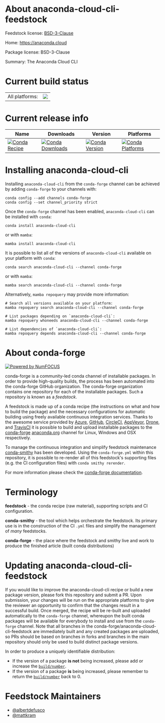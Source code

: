 About anaconda-cloud-cli-feedstock
==================================

Feedstock license: [BSD-3-Clause](https://github.com/conda-forge/anaconda-cloud-cli-feedstock/blob/main/LICENSE.txt)

Home: https://anaconda.cloud

Package license: BSD-3-Clause

Summary: The Anaconda Cloud CLI

Current build status
====================


<table><tr><td>All platforms:</td>
    <td>
      <a href="https://dev.azure.com/conda-forge/feedstock-builds/_build/latest?definitionId=20120&branchName=main">
        <img src="https://dev.azure.com/conda-forge/feedstock-builds/_apis/build/status/anaconda-cloud-cli-feedstock?branchName=main">
      </a>
    </td>
  </tr>
</table>

Current release info
====================

| Name | Downloads | Version | Platforms |
| --- | --- | --- | --- |
| [![Conda Recipe](https://img.shields.io/badge/recipe-anaconda--cloud--cli-green.svg)](https://anaconda.org/conda-forge/anaconda-cloud-cli) | [![Conda Downloads](https://img.shields.io/conda/dn/conda-forge/anaconda-cloud-cli.svg)](https://anaconda.org/conda-forge/anaconda-cloud-cli) | [![Conda Version](https://img.shields.io/conda/vn/conda-forge/anaconda-cloud-cli.svg)](https://anaconda.org/conda-forge/anaconda-cloud-cli) | [![Conda Platforms](https://img.shields.io/conda/pn/conda-forge/anaconda-cloud-cli.svg)](https://anaconda.org/conda-forge/anaconda-cloud-cli) |

Installing anaconda-cloud-cli
=============================

Installing `anaconda-cloud-cli` from the `conda-forge` channel can be achieved by adding `conda-forge` to your channels with:

```
conda config --add channels conda-forge
conda config --set channel_priority strict
```

Once the `conda-forge` channel has been enabled, `anaconda-cloud-cli` can be installed with `conda`:

```
conda install anaconda-cloud-cli
```

or with `mamba`:

```
mamba install anaconda-cloud-cli
```

It is possible to list all of the versions of `anaconda-cloud-cli` available on your platform with `conda`:

```
conda search anaconda-cloud-cli --channel conda-forge
```

or with `mamba`:

```
mamba search anaconda-cloud-cli --channel conda-forge
```

Alternatively, `mamba repoquery` may provide more information:

```
# Search all versions available on your platform:
mamba repoquery search anaconda-cloud-cli --channel conda-forge

# List packages depending on `anaconda-cloud-cli`:
mamba repoquery whoneeds anaconda-cloud-cli --channel conda-forge

# List dependencies of `anaconda-cloud-cli`:
mamba repoquery depends anaconda-cloud-cli --channel conda-forge
```


About conda-forge
=================

[![Powered by
NumFOCUS](https://img.shields.io/badge/powered%20by-NumFOCUS-orange.svg?style=flat&colorA=E1523D&colorB=007D8A)](https://numfocus.org)

conda-forge is a community-led conda channel of installable packages.
In order to provide high-quality builds, the process has been automated into the
conda-forge GitHub organization. The conda-forge organization contains one repository
for each of the installable packages. Such a repository is known as a *feedstock*.

A feedstock is made up of a conda recipe (the instructions on what and how to build
the package) and the necessary configurations for automatic building using freely
available continuous integration services. Thanks to the awesome service provided by
[Azure](https://azure.microsoft.com/en-us/services/devops/), [GitHub](https://github.com/),
[CircleCI](https://circleci.com/), [AppVeyor](https://www.appveyor.com/),
[Drone](https://cloud.drone.io/welcome), and [TravisCI](https://travis-ci.com/)
it is possible to build and upload installable packages to the
[conda-forge](https://anaconda.org/conda-forge) [anaconda.org](https://anaconda.org/)
channel for Linux, Windows and OSX respectively.

To manage the continuous integration and simplify feedstock maintenance
[conda-smithy](https://github.com/conda-forge/conda-smithy) has been developed.
Using the ``conda-forge.yml`` within this repository, it is possible to re-render all of
this feedstock's supporting files (e.g. the CI configuration files) with ``conda smithy rerender``.

For more information please check the [conda-forge documentation](https://conda-forge.org/docs/).

Terminology
===========

**feedstock** - the conda recipe (raw material), supporting scripts and CI configuration.

**conda-smithy** - the tool which helps orchestrate the feedstock.
                   Its primary use is in the construction of the CI ``.yml`` files
                   and simplify the management of *many* feedstocks.

**conda-forge** - the place where the feedstock and smithy live and work to
                  produce the finished article (built conda distributions)


Updating anaconda-cloud-cli-feedstock
=====================================

If you would like to improve the anaconda-cloud-cli recipe or build a new
package version, please fork this repository and submit a PR. Upon submission,
your changes will be run on the appropriate platforms to give the reviewer an
opportunity to confirm that the changes result in a successful build. Once
merged, the recipe will be re-built and uploaded automatically to the
`conda-forge` channel, whereupon the built conda packages will be available for
everybody to install and use from the `conda-forge` channel.
Note that all branches in the conda-forge/anaconda-cloud-cli-feedstock are
immediately built and any created packages are uploaded, so PRs should be based
on branches in forks and branches in the main repository should only be used to
build distinct package versions.

In order to produce a uniquely identifiable distribution:
 * If the version of a package **is not** being increased, please add or increase
   the [``build/number``](https://docs.conda.io/projects/conda-build/en/latest/resources/define-metadata.html#build-number-and-string).
 * If the version of a package **is** being increased, please remember to return
   the [``build/number``](https://docs.conda.io/projects/conda-build/en/latest/resources/define-metadata.html#build-number-and-string)
   back to 0.

Feedstock Maintainers
=====================

* [@albertdefusco](https://github.com/albertdefusco/)
* [@mattkram](https://github.com/mattkram/)

